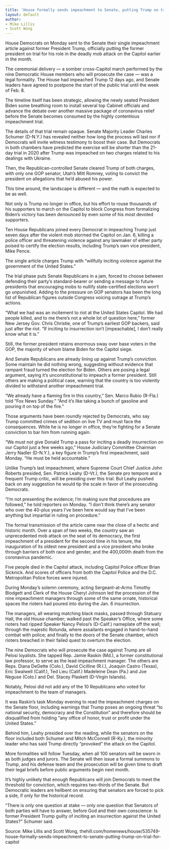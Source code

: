 ```yaml
---
title: 'House formally sends impeachment to Senate, putting Trump on trial for Capitol riot'
layout: default
author:
- Mike Lillis
- Scott Wong
---
```


House Democrats on Monday sent to the Senate their single impeachment article against former President Trump, officially putting the former president on trial for his role in the deadly mob attack on the Capitol earlier in the month.

The ceremonial delivery — a somber cross-Capitol march performed by the nine Democratic House members who will prosecute the case — was a legal formality. The House had impeached Trump 12 days ago, and Senate leaders have agreed to postpone the start of the public trial until the week of Feb. 8.

The timeline itself has been strategic, allowing the newly seated President Biden some breathing room to install several top Cabinet officials and advance the debate over another massive package of coronavirus relief before the Senate becomes consumed by the highly contentious impeachment trial.

The details of that trial remain opaque. Senate Majority Leader Charles Schumer (D-N.Y.) has revealed neither how long the process will last nor if Democrats will invite witness testimony to boost their case. But Democrats in both chambers have predicted the exercise will be shorter than the 21-day trial in 2020 after Trump was impeached on two charges related to his dealings with Ukraine.

Then, the Republican-controlled Senate cleared Trump of both charges, with only one GOP senator, Utah’s Mitt Romney, voting to convict the president on allegations that he’d abused his power.

This time around, the landscape is different — and the math is expected to be as well.

Not only is Trump no longer in office, but his effort to rouse thousands of his supporters to march on the Capitol to block Congress from formalizing Biden’s victory has been denounced by even some of his most devoted supporters.

Ten House Republicans joined every Democrat in impeaching Trump just seven days after the violent mob stormed the Capitol on Jan. 6, killing a police officer and threatening violence against any lawmaker of either party poised to certify the election results, including Trump’s own vice president, Mike Pence.

The single article charges Trump with “willfully inciting violence against the government of the United States.”

The trial phase puts Senate Republicans in a jam, forced to choose between defending their party’s standard-bearer or sending a message to future presidents that encouraging mobs to nullify state-certified elections won’t go unpunished. Adding to the pressure on GOP senators has been the long list of Republican figures outside Congress voicing outrage at Trump’s actions.

“What we had was an incitement to riot at the United States Capitol. We had people killed, and to me there’s not a whole lot of question here,” former New Jersey Gov. Chris Christie, one of Trump’s earliest GOP backers, said just after the riot. “If inciting to insurrection isn’t [impeachable], I don’t really know what it is.”

Still, the former president retains enormous sway over base voters in the GOP, the majority of whom blame Biden for the Capitol siege.

And Senate Republicans are already lining up against Trump’s conviction. Some maintain he did nothing wrong, suggesting without evidence that rampant fraud turned the election for Biden. Others are posing a legal argument, saying it’s unconstitutional to impeach a former president. Still others are making a political case, warning that the country is too violently divided to withstand another impeachment trial.

“We already have a flaming fire in this country,” Sen. Marco Rubio (R-Fla.) told “Fox News Sunday.” “And it’s like taking a bunch of gasoline and pouring it on top of the fire.”

Those arguments have been roundly rejected by Democrats, who say Trump committed crimes of sedition on live TV and must face the consequences. While he is no longer in office, they’re fighting for a Senate conviction to bar him from running again.

“We must not give Donald Trump a pass for inciting a deadly insurrection on our Capitol just a few weeks ago,” House Judiciary Committee Chairman Jerry Nadler (D-N.Y.), a key figure in Trump’s first impeachment, said Monday. “He must be held accountable.”

Unlike Trump’s last impeachment, where Supreme Court Chief Justice John Roberts presided, Sen. Patrick Leahy (D-Vt.), the Senate pro tempore and a frequent Trump critic, will be presiding over this trial. But Leahy pushed back on any suggestion he would tip the scale in favor of the prosecuting Democrats.

“I’m not presenting the evidence; I’m making sure that procedures are followed,” he told reporters on Monday. “I don’t think there’s any senator who over the 40-plus years I’ve been here would say that I’ve been anything but impartial in ruling on procedure.”

The formal transmission of the article came near the close of a hectic and historic month. Over a span of two weeks, the country saw an unprecedented mob attack on the seat of its democracy, the first impeachment of a president for the second time in his tenure, the inauguration of its oldest new president and a vice president who broke through barriers of both race and gender, and the 400,000th death from the coronavirus pandemic.

Five people died in the Capitol attack, including Capitol Police officer Brian Sicknick. And scores of officers from both the Capitol Police and the D.C. Metropolitan Police forces were injured.

During Monday’s solemn ceremony, acting Sergeant-at-Arms Timothy Blodgett and Clerk of the House Cheryl Johnson led the procession of the nine impeachment managers through some of the same ornate, historical spaces the rioters had poured into during the Jan. 6 insurrection.

The managers, all wearing matching black masks, passed through Statuary Hall, the old House chamber; walked past the Speaker’s Office, where some rioters had ripped Speaker Nancy Pelosi’s (D-Calif.) nameplate off the wall; through the majestic Rotunda, where assailants engaged in hand-to-hand combat with police; and finally to the doors of the Senate chamber, which rioters breached in their failed quest to overturn the election.

The nine Democrats who will prosecute the case against Trump are all Pelosi loyalists. She tapped Rep. Jamie Raskin (Md.), a former constitutional law professor, to serve as the lead impeachment manager. The others are Reps. Diana DeGette (Colo.), David Cicilline (R.I.), Joaquin Castro (Texas), Eric Swalwell (Calif.), Ted Lieu (Calif.) Madeleine Dean (Pa.) and Joe Neguse (Colo.) and Del. Stacey Plaskett (D-Virgin Islands).

Notably, Pelosi did not add any of the 10 Republicans who voted for impeachment to the team of managers.

It was Raskin’s task Monday evening to read the impeachment charges on the Senate floor, including warnings that Trump poses an ongoing threat “to national security, democracy and the Constitution” and therefore should be disqualified from holding “any office of honor, trust or profit under the United States.”

Behind him, Leahy presided over the reading, while the senators on the floor included both Schumer and Mitch McConnell (R-Ky.), the minority leader who has said Trump directly “provoked” the attack on the Capitol.

More formalities will follow Tuesday, when all 100 senators will be sworn in as both judges and jurors. The Senate will then issue a formal summons to Trump, and his defense team and the prosecution will be given time to draft their legal briefs before public arguments begin next month.

It’s highly unlikely that enough Republicans will join Democrats to meet the threshold for conviction, which requires two-thirds of the Senate. But Democratic leaders are hellbent on ensuring that senators are forced to pick a side, if only for the historical record.

“There is only one question at stake — only one question that Senators of both parties will have to answer, before God and their own conscience: Is former President Trump guilty of inciting an insurrection against the United States?” Schumer said.

Source: Mike Lillis and Scott Wong, thehill.com/homenews/house/535749-house-formally-sends-impeachment-to-senate-putting-trump-on-trial-for-capitol
